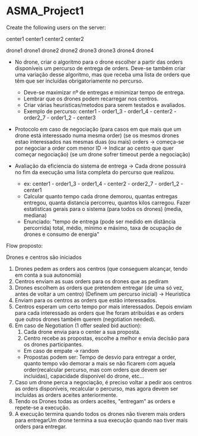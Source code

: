 # ASMA_Project1


Create the following users on the server:

center1 center1
center2 center2

drone1 drone1
drone2 drone2
drone3 drone3
drone4 drone4



- No drone, criar o algoritmo para o drone escolher a partir das orders disponíveis um percurso de entrega de orders. Deve-se também criar uma variação desse algoritmo, mas que receba uma lista de orders que têm que ser incluídas obrigatoriamente no percurso.
    - Deve-se maximizar nº de entregas e minimizar tempo de entrega.
    - Lembrar que os drones podem recarregar nos centros.
    - Criar várias heuristicas/metodos para serem testados e avaliados.
    - Exemplo de percurso: center1 - order1_3 - order1_4 - center2 - order2_7 - order1_2 - center3


- Protocolo em caso de negociação (para casos em que mais que um drone está interessado numa mesma order) (se os mesmos drones estao interessados nas mesmas duas (ou mais) orders -> começa-se por negociar a order com menor ID -> Indicar ao centro que quer começar negociação) (se um drone sofrer timeout perde a negociação)

- Avaliação da eficiencia do sistema de entrega -> Cada drone possuirá no fim da execução uma lista completa do percurso que realizou.
    - ex: center1 - order1_3 - order1_4 - center2 - order2_7 - order1_2 - center1
    - Calcular quanto tempo cada drone demorou, quantas entregas entregou, quanta distancia percorreu, quantos kilos carregou.
    Fazer estatisticas gerais para o sistema (para todos os drones) (media,  mediana)
    - Enunciado: "tempo de
entrega (pode ser medido em distância percorrida) total, médio, mínimo e máximo, taxa de
ocupação de drones e consumo de energia"


Flow proposto:

Drones e centros são iniciados

 1. Drones pedem as orders aos centros (que conseguem alcançar, tendo em conta a sua autonomia)
 2. Centros enviam as suas orders para os drones que as pediram
 3. Drones escolhem as orders que pretendem entregar (de uma só vez, antes de voltar a um centro) (Definem um percurso inicial) -> Heuristica
 4. Enviam para os centros as orders que estão interessados.
 5. Centros esperam um certo tempo por mais interessados. Depois enviam para cada interessado as orders que lhe foram atribuídas e as orders que outros drones também querem (negotiation needed).
 6. Em caso de Negotiation (1 offer sealed bid auction):
    1. Cada drone envia para o center a sua proposta.
    2. Centro recebe as propostas, escolhe a melhor e envia decisão para os drones participantes.
    - Em caso de empate -> random
    - Propostas podem ser: Tempo de desvio para entregar a order, quanto tempo vão demorar a mais se não ficarem com aquela order(recalcular percurso, mas com orders que devem ser incluidas), capacidade disponivel do drone, etc...
7. Caso um drone perca a negociação, é preciso voltar a pedir aos centros as orders disponíveis, recalcular o percurso, mas agora devem ser incluídas as orders aceites anteriormente.
8. Tendo os Drones todas as orders aceites, "entregam" as orders e repete-se a execução.
9. A execução termina quando todos os drones não tiverem mais orders para entregarUm drone termina a sua execução quando nao tiver mais orders para entregar.
